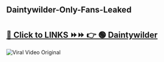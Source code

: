 
 ## Daintywilder-Only-Fans-Leaked

# <h2><a href="https://clipsfans.com/Daintywilder&ref=git">🔗 Click to LINKS ⏩⏩ 👉 🟢 Daintywilder </a></h2>

<a href="https://clipsfans.com/Daintywilder&ref=git" rel="nofollow" data-target="animated-image.originalLink"><img src="https://i.ibb.co.com/xMMVF88/686577567.gif" alt="Viral Video Original" style="max-width: 100%; display: inline-block;" data-target="animated-image.originalImage"></a>
